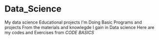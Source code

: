 # Data_Science
My data science Educational projects
I'm Doing Basic Programs and projects
From the materials and knowlegde I gain in Data science
Here are my codes and Exercises from *CODE BASICS*

